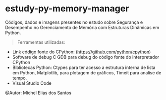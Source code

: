 # estudy-py-memory-manager
Códigos, dados e imagens presentes no estudo sobre Segurança e Desempenho no Gerenciamento de Memória com Estruturas Dinâmicas em Python.

> Ferramentas utilizadas:

- Link código fonte do CPython: (https://github.com/python/cpython)
- Software de debug C GDB para debug do código fonte do interpretador CPython
- Bibliotecas Python: Ctypes para ter acesso a estrutura interna de lista em Python, Matplotlib, para plotagem de gráficos, Timeit para analise de tempo.
- Visual Studio Code
>
@Autor: Michel Elias dos Santos
